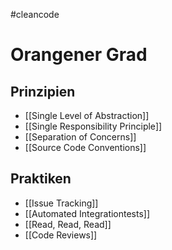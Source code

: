 #cleancode 
# Orangener Grad
## Prinzipien
- [[Single Level of Abstraction]]
- [[Single Responsibility Principle]]
- [[Separation of Concerns]]
- [[Source Code Conventions]]

## Praktiken
- [[Issue Tracking]]
-  [[Automated Integrationtests]]
- [[Read, Read, Read]]
- [[Code Reviews]]